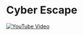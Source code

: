 # Cyber Escape


[![YouTube Video](https://img.youtube.com/vi/ulu4wAB_3Os/0.jpg)](https://youtu.be/ulu4wAB_3Os)
